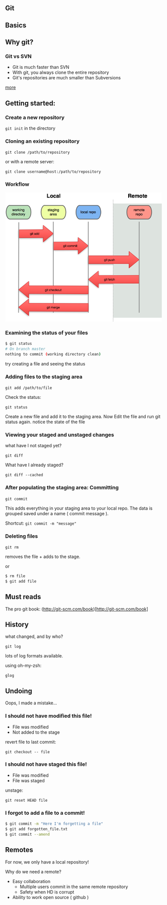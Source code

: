 ## Git


## Basics


## Why git?

### Git vs SVN

* Git is much faster than SVN
* With git, you always clone the entire repository
* Git's repositories are much smaller than Subversions

[more](https://git.wiki.kernel.org/index.php/GitSvnComparison)


## Getting started:

### Create a new repository

`git init` in the directory

### Cloning an existing repository

`git clone /path/to/repository`

or with a remote server:

`git clone username@host:/path/to/repository`


### Workflow

![git-workflow](images/git-basic.png)


### Examining the status of your files

```bash
$ git status
# On branch master
nothing to commit (working directory clean)
```

try creating a file and seeing the status


### Adding files to the staging area

`git add /path/to/file`

Check the status:

`git status`

Create a new file and add it to the staging area.
Now Edit the file and run git status again. notice the state of the file


### Viewing your staged and unstaged changes

what have I not staged yet?

`git diff`

What have I already staged?

`git diff --cached`


### After populating the staging area: Committing

`git commit`

This adds everything in your staging area to your local repo.
The data is grouped saved under a name ( commit message ).

Shortcut: `git commit -m "message"`


### Deleting files

`git rm`

removes the file + adds to the stage.

or

```bash
$ rm file
$ git add file
```



## Must reads

The pro git book:
(http://git-scm.com/book)[http://git-scm.com/book]



## History

what changed, and by who?

`git log`

lots of log formats available.

using oh-my-zsh:

`glog`



## Undoing

Oops, I made a mistake...

### I should not have modified this file!

* File was modified
* Not added to the stage

revert file to last commit:

`git checkout -- file`

### I should not have staged this file!

* File was modified
* File was staged

unstage:

`git reset HEAD file`

### I forgot to add a file to a commit!

```bash
$ git commit -m "Here I'm forgetting a file"
$ git add forgotten_file.txt
$ git commit --amend
```



## Remotes

For now, we only have a local repository!

Why do we need a remote?
* Easy collaboration
  * Multiple users commit in the same remote repository
  * Safety when HD is corrupt
* Ability to work open source ( github )
